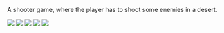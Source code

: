 A shooter game, where the player has to shoot some enemies in a desert.

![](Screenshots/image1.jpg)
![](Screenshots/image2.jpg)
![](Screenshots/image3.jpg)
![](Screenshots/image4.jpg)
![](Screenshots/image5.jpg)
